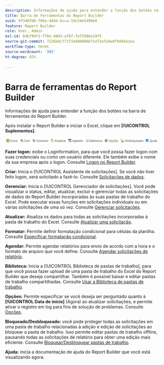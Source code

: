 ```yaml
---
description: Informações de ajuda para entender a função dos botões na barra de ferramentas do Report Builder.
title: Barra de ferramentas do Report Builder
uuid: 9f340fb0-f99a-4dd4-bcca-19c54e5499e6
feature: Report Builder
role: User, Admin
exl-id: 6dbf94f1-f70e-40d3-a76f-fef298be19f5
source-git-commit: 7226b4c77371b486006671d72efa9e0f0d9eb1ea
workflow-type: tm+mt
source-wordcount: '303'
ht-degree: 92%

---
```


# Barra de ferramentas do Report Builder

Informações de ajuda para entender a função dos botões na barra de ferramentas do Report Builder.

Após instalar o Report Builder e iniciar o Excel, clique em **[!UICONTROL Suplementos]**.

![](assets/report_builder_toolbar.png)

**Fazer logon:** exibe o   Loginformation, para que você possa fazer logon com suas credenciais ou como um usuário diferente. Ele também exibe o nome da sua empresa após o logon. Consulte [Logon no Report Builder](/help/analyze/report-builder/setup/login.md).

**Criar:** Inicia o [!UICONTROL Assistente de solicitações]. Se você não tiver feito logon, será solicitado a fazê-lo. Consulte [Solicitações de dados](/help/analyze/report-builder/data-requests/data-requests.md).

**Gerenciar:** Inicia o [!UICONTROL Gerenciador de solicitações]. Você pode visualizar o status, editar, atualizar, excluir e gerenciar todas as solicitações de dados do Report Builder incorporadas às suas pastas de trabalho do Excel. Pode executar essas funções em solicitações individuais ou em várias solicitações de uma só vez. Consulte [Gerenciar solicitações](/help/analyze/report-builder/manage-requests/r-arb-manage-requests.md).

**Atualizar:** Atualiza os dados para todas as solicitações incorporadas à pasta de trabalho do Excel. Consulte [Atualizar uma solicitação](/help/analyze/report-builder/manage-requests/t-refresh-a-request.md).

**Formatar:** Permite definir formatação condicional para células da planilha. Consulte [Especificar formatação condicional](/help/analyze/report-builder/manage-requests/specify-conditional-formatting.md).

**Agendar:** Permite agendar relatórios para envio de acordo com a hora e o formato de arquivo que você define. Consulte [Agendar solicitações de relatório](/help/analyze/report-builder/schedule-report-requests.md).

**Biblioteca:** Inicia a [!UICONTROL Biblioteca de pastas de trabalho], para que você possa fazer upload de uma pasta de trabalho do Excel do Report Builder que deseja compartilhar. Também é possível baixar e editar pastas de trabalho compartilhadas. Consulte [Usar a Biblioteca de pastas de trabalho](/help/analyze/report-builder/workbook-library/t-upload-a-workbook.md).

**Opções:** Permite especificar se você deseja ser perguntado quanto à **[!UICONTROL Data de início]** (Agora) ao atualizar solicitações, e permite ativar o registro em log para fins de solução de problemas. Consulte [Opções](/help/analyze/report-builder/options.md).

**Bloqueado/Desbloqueado:** você pode proteger todas as solicitações em uma pasta de trabalho relacionadas à adição e edição de solicitações ao bloquear a pasta de trabalho. Isso permite editar pastas de trabalho offline, pausando todas as solicitações de relatório para obter uma edição mais eficiente. Consulte [Bloquear/Desbloquear pastas de trabalho](/help/analyze/report-builder/workbook-library/protect-wb.md).

**Ajuda:** inicia a documentação de ajuda do Report Builder que você está visualizando agora.
